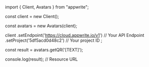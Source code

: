import { Client,  Avatars } from "appwrite";

const client = new Client();

const avatars = new Avatars(client);

client
    .setEndpoint('https://cloud.appwrite.io/v1') // Your API Endpoint
    .setProject('5df5acd0d48c2') // Your project ID
;

const result = avatars.getQR('[TEXT]');

console.log(result); // Resource URL